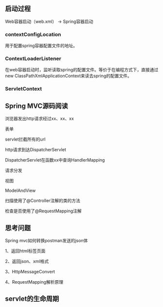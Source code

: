 ## 启动过程

Web容器启动（web.xml）  ->  Spring容器启动

### contextConfigLocation

用于配置spring容器配置文件的地址。

### ContextLoaderListener

在web容器启动时，监听读取spring的配置文件。等价于在编程方式下，直接通过new ClassPathXmlApplicationContext来读去spring的配置文件。

### ServletContext





## Spring MVC源码阅读

浏览器发出http请求经过xx、xx、xx

表单

servlet拦截所有的url

http请求到达DispatcherServlet

DispatcherServlet在函数xx中查询HandlerMapping

请求分发

视图

ModelAndView





扫描使用了@Controller注解的类的方法

检查是否使用了@RequestMapping注解

## 思考问题

Spring mvc如何转换postman发送的json体

1、返回html标签页面

2、返回json、xml格式

3、HttpMessageConvert

4、RequestMapping解析原理

## servlet的生命周期

